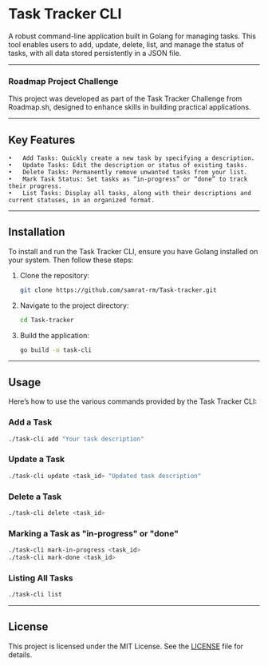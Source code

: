 # Task Tracker CLI

A robust command-line application built in Golang for managing tasks. This tool enables users to add, update, delete, list, and manage the status of tasks, with all data stored persistently in a JSON file.

---

### Roadmap Project Challenge

This project was developed as part of the Task Tracker Challenge from Roadmap.sh, designed to enhance skills in building practical applications.

---

## Key Features

	•	Add Tasks: Quickly create a new task by specifying a description.
	•	Update Tasks: Edit the description or status of existing tasks.
	•	Delete Tasks: Permanently remove unwanted tasks from your list.
	•	Mark Task Status: Set tasks as “in-progress” or “done” to track their progress.
	•	List Tasks: Display all tasks, along with their descriptions and current statuses, in an organized format.

---

## Installation

To install and run the Task Tracker CLI, ensure you have Golang installed on your system. Then follow these steps:

1. Clone the repository:

   ```bash
   git clone https://github.com/samrat-rm/Task-tracker.git
   ```

2. Navigate to the project directory:

   ```bash
   cd Task-tracker
   ```

3. Build the application:

   ```bash
   go build -o task-cli
   ```

---

## Usage

Here’s how to use the various commands provided by the Task Tracker CLI:

### Add a Task

```bash
./task-cli add "Your task description"
```

### Update a Task

```bash
./task-cli update <task_id> "Updated task description"
```

### Delete a Task

```bash
./task-cli delete <task_id>
```

### Marking a Task as "in-progress" or "done"

```bash
./task-cli mark-in-progress <task_id>
./task-cli mark-done <task_id>
```

### Listing All Tasks

```bash
./task-cli list
```

---

## License

This project is licensed under the MIT License. See the [LICENSE](LICENSE) file for details.
